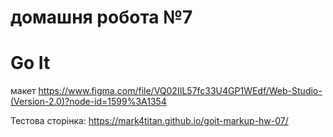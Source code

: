 # домашня робота №7
# Go It

макет
https://www.figma.com/file/VQ02IIL57fc33U4GP1WEdf/Web-Studio-(Version-2.0)?node-id=1599%3A1354

Тестова сторінка:
https://mark4titan.github.io/goit-markup-hw-07/
